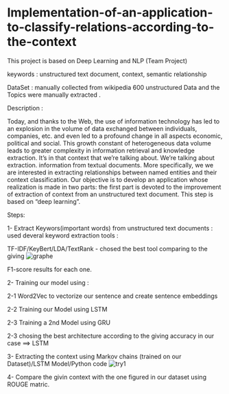 # Implementation-of-an-application-to-classify-relations-according-to-the-context
This project is based on Deep Learning and NLP (Team Project)

keywords : unstructured text document, context, semantic relationship



DataSet : manually collected from wikipedia 600 unstructured Data and the Topics were manually extracted .



Description :


Today, and thanks to the Web, the use of information technology has
led to an explosion in the volume of data exchanged between individuals,
companies, etc. and even led to a profound change in all aspects
economic, political and social. This growth
constant of heterogeneous data volume leads to greater complexity
in information retrieval and knowledge extraction.
It’s in that context that we’re talking about. We’re talking about extraction.
information from textual documents. More specifically, we
we are interested in extracting relationships between named entities and their
context classification.
Our objective is to develop an application whose realization is made in
two parts: the first part is devoted to the improvement of extraction
of context from an unstructured text document. This step
is based on “deep learning”.



Steps: 

1- Extract Keywors(important words) from unstructured text documents : used deveral keyword extraction tools : 

TF-IDF/KeyBert/LDA/TextRank - chosed the best tool comparing to the giving
![graphe](https://user-images.githubusercontent.com/78451998/184121932-aad0c026-caa6-44b5-ad3d-192613ff578e.png)

F1-score results for each one.



2- Training our model using :

 2-1 Word2Vec to vectorize our sentence and create sentence embeddings
 
 2-2 Training our Model using LSTM
 
 2-3 Training a 2nd Model using GRU
 
 2-3 chosing the best architecture according to the giving accuracy in our case ==> LSTM
 
 
 
3- Extracting the context using Markov chains (trained on our Dataset)/LSTM Model/Python code 
![try1](https://user-images.githubusercontent.com/78451998/184121900-fc557de1-9423-4794-ad49-5aee70bcdb12.PNG)



4- Compare the givin context with the one figured in our dataset using ROUGE matric.

